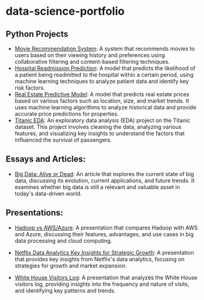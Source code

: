 # data-science-portfolio

## Python Projects

- [Movie Recommendation System](./Python_Projects/MovieRecommender/movieRecommendation.md): A system that recommends movies to users based on their viewing history and preferences using collaborative filtering and content-based filtering techniques.
- [Hospital Readmission Prediction](./Python_Projects/HospitalReadmission/HospitalReadmission.md): A model that predicts the likelihood of a patient being readmitted to the hospital within a certain period, using machine learning techniques to analyze patient data and identify key risk factors.
- [Real Estate Predictive Model](./Python_Projects/RealEstatePredictiveModel/RealEstatePredictiveModel-ppt.pdf): A model that predicts real estate prices based on various factors such as location, size, and market trends. It uses machine learning algorithms to analyze historical data and provide accurate price predictions for properties.
- [Titanic EDA](./Python_Projects/Titanic%20EDA/Titanic_EDA.ipynb): An exploratory data analysis (EDA) project on the Titanic dataset. This project involves cleaning the data, analyzing various features, and visualizing key insights to understand the factors that influenced the survival of passengers.

## Essays and Articles:

- [Big Data: Alive or Dead](./Essays_and_Articles/BigDataAliveorDead.pdf): An article that explores the current state of big data, discussing its evolution, current applications, and future trends. It examines whether big data is still a relevant and valuable asset in today's data-driven world.

## Presentations:

- [Hadoop vs AWS/Azure](./Presentations/Hadoop_vs_AWS:Azure_Presentation/Hadoop_vs_Azure_AWS.pdf): A presentation that compares Hadoop with AWS and Azure, discussing their features, advantages, and use cases in big data processing and cloud computing.
- [Netflix Data Analytics Key Insights for Strategic Growth](./Presentations/Netflix%20Key%20Insights/Netflix%20Data%20Analytics%20Key%20Insights%20for%20Strategic%20Growth.pdf): A presentation that provides key insights from Netflix's data analytics, focusing on strategies for growth and market expansion.

- [White House Visitors Log](./Presentations/White%20House%20Visitors%20Log/White%20House%20Visitors%20Log.pdf): A presentation that analyzes the White House visitors log, providing insights into the frequency and nature of visits, and identifying key patterns and trends.
